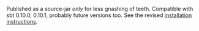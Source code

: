 Published as a source-jar *only* for less gnashing of
teeth. Compatible with sbt 0.10.0, 0.10.1, probably future versions
too. See the revised [installation instructions](https://github.com/n8han/posterous-sbt#readme).
